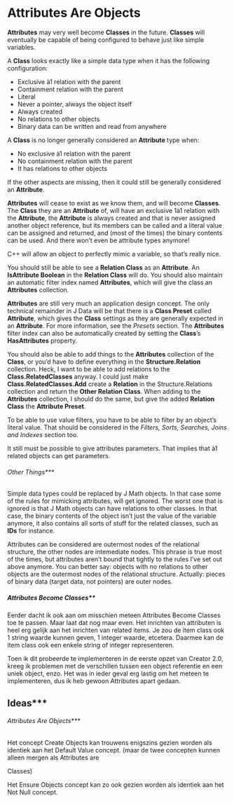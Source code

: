 ﻿Attributes Are Objects
======================

**Attributes** may very well become **Classes** in the future. **Classes** will eventually be capable of being configured to behave just like simple variables.

A **Class** looks exactly like a simple data type when it has the following configuration:

- Exclusive à1 relation with the parent
- Containment relation with the parent
- Literal
- Never a pointer, always the object itself
- Always created
- No relations to other objects
- Binary data can be written and read from anywhere

A **Class** is no longer generally considered an **Attribute** type when:

- No exclusive à1 relation with the parent
- No containment relation with the parent
- It has relations to other objects

If the other aspects are missing, then it could still be generally considered an **Attribute**.

**Attributes** will cease to exist as we know them, and will become **Classes**. The **Class** they are an **Attribute** of, will have an exclusive 1à1 relation with the **Attribute**, the **Attribute** is always created and that is never assigned another object reference, but its members can be called and a literal value can be assigned and returned, and (most of the times) the binary contents can be used. And there won’t even be attribute types anymore!

C++ will allow an object to perfectly mimic a variable, so that’s really nice.

You should still be able to see a **Relation Class** as an **Attribute**. An **IsAttribute Boolean** in the **Relation Class** will do. You should also maintain an automatic filter index named **Attributes**, which will give the class an **Attributes** collection.

**Attributes** are still very much an application design concept. The only technical remainder in J Data will be that there is a **Class Preset** called **Attribute**, which gives the **Class** settings as they are generally expected in an **Attribute**. For more information, see the *Presets* section. The **Attributes** filter index can also be automatically created by setting the **Class**’s **HasAttributes** property.

You should also be able to add things to the **Attributes** collection of the **Class**, or you’d have to define everything in the **Structure.Relation** collection. Heck, I want to be able to add relations to the **Class.RelatedClasses** anyway. I could just make **Class.RelatedClasses.Add** create a **Relation** in the Structure.Relations collection and return the **Other Relation Class**. When adding to the **Attributes** collection, I should do the same, but give the added **Relation Class** the **Attribute Preset**.

To be able to use value filters, you have to be able to filter by an object’s literal value. That should be considered in the *Filters, Sorts, Searches, Joins and Indexes* section too.

It still must be possible to give attributes parameters. That implies that à1 related objects can get parameters.

###### Other Things***

Simple data types could be replaced by J Math objects. In that case some of the rules for mimicking attributes, will get ignored. The worst one that is ignored is that J Math objects can have relations to other classes. In that case, the binary contents of the object isn’t just the value of the variable anymore, it also contains all sorts of stuff for the related classes, such as **IDs** for instance.

Attributes can be considered are outermost nodes of the relational structure, the other nodes are intemediate nodes. This phrase is true most of the times, but attributes aren’t bound that tightly to the rules I’ve set out above anymore. You can better say: objects with no relations to other objects are the outermost nodes of the relational structure. Actually: pieces of binary data (target data, not pointers) are outer nodes.

##### Attributes Become Classes**

Eerder dacht ik ook aan om misschien meteen Attributes Become Classes toe te passen. Maar laat dat nog maar even. Het inrichten van attributen is heel erg gelijk aan het inrichten van related items. Je zou de item class ook 1 string waarde kunnen geven, 1 integer waarde, etcetera. Daarmee kan de item class ook een enkele string of integer representeren.

Toen ik dit probeerde te implementeren in de eerste opzet van Creator 2.0, kreeg ik problemen met de verschillen tussen een object referentie en een uniek object, enzo. Het was in ieder geval erg lastig om het meteen te implementeren, dus ik heb gewoon Attributes apart gedaan.

## Ideas***

###### Attributes Are Objects***

Het concept Create Objects kan trouwens enigszins gezien worden als identiek aan het Default Value concept. (maar de twee concepten kunnen alleen mergen als Attributes are

Classes)

Het Ensure Objects concept kan zo ook gezien worden als identiek aan het Not Null concept.
